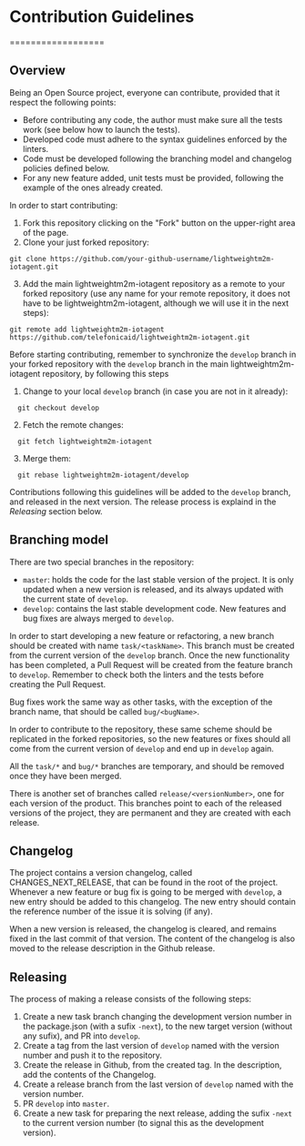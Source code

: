 # Contribution Guidelines
==================
## Overview
Being an Open Source project, everyone can contribute, provided that it respect the following points:
* Before contributing any code, the author must make sure all the tests work (see below how to launch the tests). 
* Developed code must adhere to the syntax guidelines enforced by the linters.
* Code must be developed following the branching model and changelog policies defined below.
* For any new feature added, unit tests must be provided, following the example of the ones already created.

In order to start contributing:
1. Fork this repository clicking on the "Fork" button on the upper-right area of the page.
2. Clone your just forked repository:
```
git clone https://github.com/your-github-username/lightweightm2m-iotagent.git
```
3. Add the main lightweightm2m-iotagent repository as a remote to your forked repository (use any name for your remote 
repository, it does not have to be lightweightm2m-iotagent, although we will use it in the next steps):
```
git remote add lightweightm2m-iotagent https://github.com/telefonicaid/lightweightm2m-iotagent.git
```

Before starting contributing, remember to synchronize the `develop` branch in your forked repository with the `develop` 
branch in the main lightweightm2m-iotagent repository, by following this steps

1. Change to your local `develop` branch (in case you are not in it already):
```
  git checkout develop
```
2. Fetch the remote changes:
```
  git fetch lightweightm2m-iotagent
```
3. Merge them:
```
  git rebase lightweightm2m-iotagent/develop
```

Contributions following this guidelines will be added to the `develop` branch, and released in the next version. The 
release process is explaind in the *Releasing* section below.


## Branching model
There are two special branches in the repository:

* `master`: holds the code for the last stable version of the project. It is only updated when a new version is released,
and its always updated with the current state of `develop`.
* `develop`: contains the last stable development code. New features and bug fixes are always merged to `develop`.

In order to start developing a new feature or refactoring, a new branch should be created with name `task/<taskName>`.
This branch must be created from the current version of the `develop` branch. Once the new functionality has been
completed, a Pull Request will be created from the feature branch to `develop`. Remember to check both the linters
and the tests before creating the Pull Request.

Bug fixes work the same way as other tasks, with the exception of the branch name, that should be called `bug/<bugName>`.

In order to contribute to the repository, these same scheme should be replicated in the forked repositories, so the 
new features or fixes should all come from the current version of `develop` and end up in `develop` again.

All the `task/*` and `bug/*` branches are temporary, and should be removed once they have been merged.

There is another set of branches called `release/<versionNumber>`, one for each version of the product. This branches
point to each of the released versions of the project, they are permanent and they are created with each release.

## Changelog
The project contains a version changelog, called CHANGES_NEXT_RELEASE, that can be found in the root of the project.
Whenever a new feature or bug fix is going to be merged with `develop`, a new entry should be added to this changelog.
The new entry should contain the reference number of the issue it is solving (if any). 

When a new version is released, the changelog is cleared, and remains fixed in the last commit of that version. The
content of the changelog is also moved to the release description in the Github release.

## Releasing
The process of making a release consists of the following steps:
1. Create a new task branch changing the development version number in the package.json (with a sufix `-next`), to the
new target version (without any sufix), and PR into `develop`.
2. Create a tag from the last version of `develop` named with the version number and push it to the repository.
3. Create the release in Github, from the created tag. In the description, add the contents of the Changelog.
4. Create a release branch from the last version of `develop` named with the version number.
5. PR `develop` into `master`.
6. Create a new task for preparing the next release, adding the sufix `-next` to the current version number (to signal
this as the development version).
